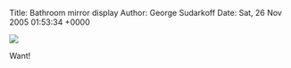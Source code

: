 Title: Bathroom mirror display
Author: George Sudarkoff
Date: Sat, 26 Nov 2005 01:53:34 +0000

![](http://static.flickr.com/33/47783412_6717f6544e_m.jpg)

Want!
